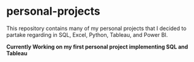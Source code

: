 # personal-projects
This repository contains many of my personal projects that I decided to partake regarding in SQL, Excel, Python, Tableau, and Power BI.

**Currently Working on my first personal project implementing SQL and Tableau**
